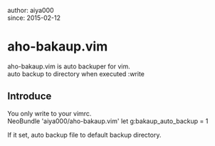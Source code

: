 author: aiya000  
since:  2015-02-12  

# aho-bakaup.vim
aho-bakaup.vim is auto backuper for vim.  
auto backup to directory when executed :write  


## Introduce
You only write to your vimrc.  
    NeoBundle 'aiya000/aho-bakaup.vim'
    let g:bakaup_auto_backup = 1

If it set, auto backup file to default backup directory.  
